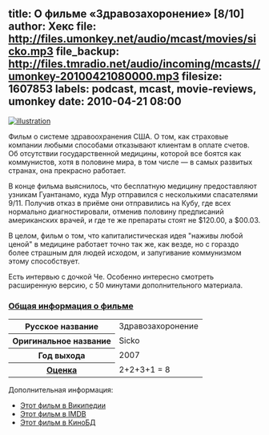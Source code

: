 title: О фильме «Здравозахоронение» [8/10]
author: Хекс
file: http://files.umonkey.net/audio/mcast/movies/sicko.mp3
file_backup: http://files.tmradio.net/audio/incoming/mcasts//umonkey-20100421080000.mp3
filesize: 1607853
labels: podcast, mcast, movie-reviews, umonkey
date: 2010-04-21 08:00
---
<p><a href="http://upload.wikimedia.org/wikipedia/ru/thumb/b/b4/%D0%97%D0%B4%D1%80%D0%B0%D0%B2%D0%BE%D0%B7%D0%B0%D1%85%D0%BE%D1%80%D0%BE%D0%BD%D0%B5%D0%BD%D0%B8%D0%B5_%D1%84%D0%B8%D0%BB%D1%8C%D0%BC.jpg/200px-%D0%97%D0%B4%D1%80%D0%B0%D0%B2%D0%BE%D0%B7%D0%B0%D1%85%D0%BE%D1%80%D0%BE%D0%BD%D0%B5%D0%BD%D0%B8%D0%B5_%D1%84%D0%B8%D0%BB%D1%8C%D0%BC.jpg"><img src="http://upload.wikimedia.org/wikipedia/ru/thumb/b/b4/%D0%97%D0%B4%D1%80%D0%B0%D0%B2%D0%BE%D0%B7%D0%B0%D1%85%D0%BE%D1%80%D0%BE%D0%BD%D0%B5%D0%BD%D0%B8%D0%B5_%D1%84%D0%B8%D0%BB%D1%8C%D0%BC.jpg/200px-%D0%97%D0%B4%D1%80%D0%B0%D0%B2%D0%BE%D0%B7%D0%B0%D1%85%D0%BE%D1%80%D0%BE%D0%BD%D0%B5%D0%BD%D0%B8%D0%B5_%D1%84%D0%B8%D0%BB%D1%8C%D0%BC.jpg" alt="illustration" class="illustration" /></a></p>
<p>Фильм о системе здравоохранения США. О том, как страховые компании любыми
способами отказывают клиентам в оплате счетов. Об отсутствии государственной
медицины, которой все боятся как коммунистов, хотя в половине мира, в том числе
— в самых развитых странах, она прекрасно работает.</p>
<p>В конце фильма выяснилось, что бесплатную медицину предоставляют узникам
Гуантанамо, куда Мур отправился с несколькими спасателями 9/11. Получив отказ в
приёме они отправились на Кубу, где всех нормально диагностировали, отменив
половину предписаний американских врачей, и где те же препараты стоят не
$120.00, а $00.03.</p>
<p>В целом, фильм о том, что капиталистическая идея "наживы любой ценой" в медицине
работает точно так же, как везде, но с гораздо более страшным для людей исходом,
и запугивание коммунизмом этому способствует.</p>
<p>Есть интервью с дочкой Че. Особенно интересно смотреть расширенную версию, с 50
минутами дополнительного материала.</p>
<h3 class="section_header"><a name="cc66903f" href="http://umonkey.net/mcast.xml#cc66903f" class="section_anchor">Общая информация о фильме</a></h3>
<table class="info"><tbody><tr><th>Русское название</th><td>Здравозахоронение</td></tr><tr><th>Оригинальное название</th><td>Sicko</td></tr><tr><th>Год выхода</th><td>2007</td></tr><tr><th><a href="http://umonkey.net/movies.html#080c16a5" title="Описание системы оценок (форма+содержание+подача[+желание пересмотреть])">Оценка</a></th><td>2+2+3+1 = 8</td></tr></tbody></table>

<p>Дополнительная информация:</p>
<ul>
<li><a href="http://ru.wikipedia.org/wiki/%D0%97%D0%B4%D1%80%D0%B0%D0%B2%D0%BE%D0%B7%D0%B0%D1%85%D0%BE%D1%80%D0%BE%D0%BD%D0%B5%D0%BD%D0%B8%D0%B5">Этот фильм в Википедии</a></li>
<li><a href="http://www.imdb.com/title/tt0386032/">Этот фильм в IMDB</a></li>
<li><a href="http://mdb.mirkforce.net/minfo.php?mid=701">Этот фильм в КиноБД</a></li>
</ul>